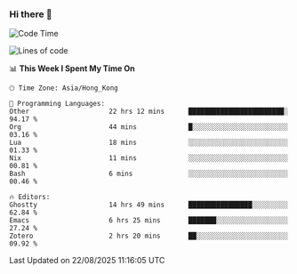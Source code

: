 ### Hi there 👋

<!--
**nicehiro/nicehiro** is a ✨ _special_ ✨ repository because its `README.md` (this file) appears on your GitHub profile.

Here are some ideas to get you started:

- 🔭 I’m currently working on ...
- 🌱 I’m currently learning ...
- 👯 I’m looking to collaborate on ...
- 🤔 I’m looking for help with ...
- 💬 Ask me about ...
- 📫 How to reach me: ...
- 😄 Pronouns: ...
- ⚡ Fun fact: ...
-->

<!--START_SECTION:waka-->
![Code Time](http://img.shields.io/badge/Code%20Time-927%20hrs%2041%20mins-blue)

![Lines of code](https://img.shields.io/badge/From%20Hello%20World%20I%27ve%20Written-1.8%20million%20lines%20of%20code-blue)

📊 **This Week I Spent My Time On** 

```text
🕑︎ Time Zone: Asia/Hong_Kong

💬 Programming Languages: 
Other                    22 hrs 12 mins      ████████████████████████░   94.17 % 
Org                      44 mins             █░░░░░░░░░░░░░░░░░░░░░░░░   03.16 % 
Lua                      18 mins             ░░░░░░░░░░░░░░░░░░░░░░░░░   01.33 % 
Nix                      11 mins             ░░░░░░░░░░░░░░░░░░░░░░░░░   00.81 % 
Bash                     6 mins              ░░░░░░░░░░░░░░░░░░░░░░░░░   00.46 % 

🔥 Editors: 
Ghostty                  14 hrs 49 mins      ████████████████░░░░░░░░░   62.84 % 
Emacs                    6 hrs 25 mins       ███████░░░░░░░░░░░░░░░░░░   27.24 % 
Zotero                   2 hrs 20 mins       ██░░░░░░░░░░░░░░░░░░░░░░░   09.92 % 
```


 Last Updated on 22/08/2025 11:16:05 UTC
<!--END_SECTION:waka-->
